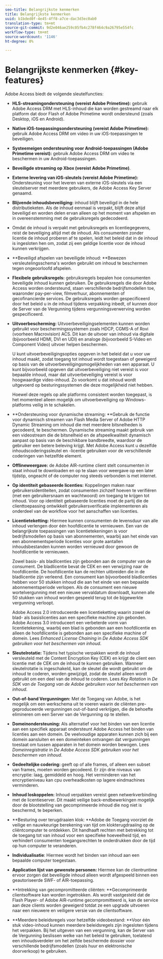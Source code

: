 ```yaml
---
seo-title: Belangrijkste kenmerken
title: Belangrijkste kenmerken
uuid: b1bded0f-4e45-4ff8-a7ce-dac3d3ec0ab0
translation-type: tm+mt
source-git-commit: 9d2e046ae259c05fb4c278f464c9a26795e554fc
workflow-type: tm+mt
source-wordcount: '1146'
ht-degree: 0%

---
```



# Belangrijkste kenmerken {#key-features}

Adobe Access biedt de volgende sleutelfuncties:

* **HLS-streamingondersteuning (vereist Adobe Primetime):** gebruik Adobe Access DRM met HLS-inhoud die kan worden gestreamd naar elk platform dat door Flash of Adobe Primetime wordt ondersteund (zoals Desktop, iOS en Android).
* **Native iOS-toepassingsondersteuning (vereist Adobe Primetime):** gebruik Adobe Access DRM om video in uw iOS-toepassingen te beveiligen.
* **Systeemeigen ondersteuning voor Android-toepassingen (Adobe Primetime vereist):** gebruik Adobe Access DRM om video te beschermen in uw Android-toepassingen.
* **Beveiligde streaming op Xbox (vereist Adobe Primetime)**.
* **Externe levering van iOS-sleutels (vereist Adobe Primetime):** Ondersteuning voor het leveren van externe iOS-sleutels via een sleutelserver met meerdere gebruikers, de Adobe Access Key Server genaamd.
* **Blijvende inhoudsbeveiliging:** inhoud blijft beveiligd in de hele distributieketen. Als de inhoud eenmaal is verpakt, blijft deze altijd beveiligd en worden delen ervan alleen op het moment van afspelen en in overeenstemming met de gebruiksregels gedecodeerd.
* Omdat de inhoud is verpakt met gebruiksregels en licentiegegevens, reist de beveiliging altijd met de inhoud. Als consumenten zonder licentie de inhoud proberen af te spelen, leidt het beleid dat in de inhoud is ingesloten hen om, zodat zij een geldige licentie voor de inhoud kunnen verkrijgen.
* **Beveiligd afspelen van beveiligde inhoud: **Bewezen versleutelingsschema&#39;s worden gebruikt om inhoud te beschermen tegen ongeoorloofd afspelen.
* **Flexibele gebruiksregels:** gebruiksregels bepalen hoe consumenten beveiligde inhoud kunnen gebruiken. De gebruiksregels die door Adobe Access worden ondersteund, staan verschillende bedrijfsmodellen toe, waaronder pay-per-view, filmverhuur, abonnementen of gecofinancierde services. De gebruiksregels worden gespecificeerd door het beleid u in de inhoud tijdens verpakking inbedt, of kunnen door de Server van de Vergunning tijdens vergunningsverwerving worden gespecificeerd.
* **Uitvoerbescherming:** Uitvoerbeveiligingselementen kunnen worden gebruikt voor beschermingssystemen zoals HDCP, CGMS-A of Rovi (voorheen Macrovision) ACS. Dit kan de uitvoer van inhoud via digitale (bijvoorbeeld HDMI, DVI en UDI) en analoge (bijvoorbeeld S-Video en Component Video) uitvoer helpen beschermen.

   U kunt uitvoerbeveiligingsopties opgeven in het beleid dat u voor uw inhoud maakt, zodat toegang tot inhoud wordt toegestaan of geweigerd op basis van de uitvoerbeveiligingsmogelijkheden van een apparaat. U kunt bijvoorbeeld opgeven dat uitvoerbeveiliging niet vereist is voor bepaalde inhoud, maar dat uitvoerbeveiliging vereist is voor hoogwaardige video-inhoud. Zo voorkomt u dat inhoud wordt uitgevoerd op besturingssystemen die deze mogelijkheid niet hebben.

   Hoewel deze regels op alle platforms consistent worden toegepast, is het momenteel alleen mogelijk om uitvoerbeveiliging op Windows-platforms veilig in te schakelen.

* **Ondersteuning voor dynamische streaming: **Gebruik de functie voor dynamisch streamen van Flash Media Server of Adobe HTTP Dynamic Streaming om inhoud die met meerdere bitsnelheden is gecodeerd, te beschermen. Dynamische streaming maakt gebruik van een videostream die de bitsnelheid en de afspeelkwaliteit dynamisch aanpast op basis van de beschikbare bandbreedte, waardoor de gebruiker een betere beleving krijgt. Met Adobe Access kunt u dezelfde inhoudscoderingssleutel en -licentie gebruiken voor de verschillende coderingen van hetzelfde element.
* **Offlineweergave:** de Adobe AIR-runtime client stelt consumenten in staat inhoud te downloaden en op te slaan voor weergave op een later tijdstip, ongeacht of de computer nog steeds verbonden is met internet.
* **Op identiteit gebaseerde licenties:** Koppelingen maken naar gebruikersidentiteiten, zodat consumenten zichzelf hoeven te verifiëren (met een gebruikersnaam en wachtwoord) om toegang te krijgen tot inhoud. Voor op identiteit gebaseerde licenties moet de partij die de clienttoepassing ontwikkelt gebruikersverificatie implementeren als onderdeel van de workflow voor het aanschaffen van licenties.
* **Licentieteketting:** Hiermee kunnen consumenten de levensduur van alle inhoud verlengen door één hoofdlicentie te vernieuwen. Een van de belangrijkste toepassingen van licentietekeningen is voor bedrijfsmodellen op basis van abonnementen, waarbij aan het einde van een abonnementsperiode licenties voor grote aantallen inhoudsbestanden kunnen worden vernieuwd door gewoon de hoofdlicentie te vernieuwen.

   Zowel basis- als bladlicenties zijn gebonden aan de computer van de consument. De bladlicentie bevat de CEK en een verwijzing naar de hoofdlicentie. De hoofdlicentie kan de rechten uitbreiden die in de bladlicentie zijn verleend. Een consument kan bijvoorbeeld bladlicenties hebben voor 50 stukken inhoud die aan het einde van een bepaalde abonnementsperiode verlopen. Als de consument een nieuwe wortelvergunning met een nieuwe vervaldatum downloadt, kunnen alle 50 stukken van inhoud worden gespeeld terug tot de bijgewerkte vergunning verloopt.

   Adobe Access 2.0 introduceerde een licentieketting waarin zowel de blad- als basislicenties aan een specifieke machine zijn gebonden. Adobe Access 3.0 introduceert een verbeterde vorm van licentietekening, waarbij een blad is gebonden aan een hoofdlicentie en alleen de hoofdlicentie is gebonden aan een specifieke machine of domein. Lees *Enhanced License Chaining* in *De Adobe Access SDK gebruiken voor het beschermen van inhoud*.

* **Sleutelrotatie:** Tijdens het typische verpakken wordt de inhoud versleuteld met de Content Encryption Key (CEK) en krijgt de client een licentie met de CEK om de inhoud te kunnen gebruiken. Wanneer sleutelrotatie is ingeschakeld, kan de sleutel die wordt gebruikt om de inhoud te coderen, worden gewijzigd, zodat de sleutel alleen wordt gebruikt om een deel van de inhoud te coderen. Lees *Key Rotation* in *De SDK van de Toegang van de Adobe gebruiken voor het beschermen van inhoud*.

* **Out-of-band Vergunningen:** Met de Toegang van Adobe, is het mogelijk om een werkschema uit te voeren waarin de cliënten pre-geproduceerde vergunningen out-of-band verkrijgen, die de behoefte elimineren om een Server van de Vergunning op te stellen.
* **Domeinondersteuning:** Als alternatief voor het binden van een licentie aan een specifiek apparaat ondersteunt Adobe Access het binden van licenties aan een domein. De veelvoudige apparaten kunnen zich bij een domein aansluiten en een domeinteken ontvangen dat vergunningen toestaat om tussen apparaten in het domein worden bewogen. Lees *Domeinregistratie* in *De Adobe Access SDK gebruiken voor het beschermen van inhoud*.

* **Gedeeltelijke codering:** geeft op of alle frames, of alleen een subset van frames, moeten worden gecodeerd. Er zijn drie niveaus van encryptie: laag, gemiddeld en hoog. Het verminderen van het encryptieniveau kan cpu overheadkosten op lagere eindmachines verminderen.
* **Inhoud loskoppelen:** Inhoud verpakken vereist geen netwerkverbinding met de licentieserver. Dit maakt veilige back-endbewerkingen mogelijk door de blootstelling van gecomprimeerde inhoud die nog niet is beschermd, te beperken.
* **Besturing over terugdraaien klok: **Adobe de Toegang voorziet de veilige en nauwkeurige berekening van tijd om klokterugdraaiing op de cliëntcomputer te ontdekken. Dit handhaaft rechten met betrekking tot de toegang tot van inhoud voor een specifieke hoeveelheid tijd, en verhindert consumenten toegangsrechten te onderdrukken door de tijd op hun computer te veranderen.
* **Individualisatie**: Hiermee wordt het binden van inhoud aan een bepaalde computer toegestaan.
* **Application lijst van gewenste personen:** Hiermee kan de clientruntime ervoor zorgen dat beveiligde inhoud alleen wordt afgespeeld binnen een geautoriseerde SWF- of AIR-toepassing.
* **Intrekking van gecompromitteerde cliënten: **Gecomprimeerde clientsoftware kan worden ingetrokken. Als wordt vastgesteld dat de Flash Player- of Adobe AIR-runtime gecompromitteerd is, kan de service aan deze clients worden geweigerd totdat ze een upgrade uitvoeren naar een nieuwere en veiligere versie van de clientsoftware.
* **Meerdere beleidsregels voor hetzelfde videobestand: **Voor één stuk video-inhoud kunnen meerdere beleidsregels zijn ingesloten tijdens het verpakken. Bij het uitgeven van een vergunning, kan de Server van de Vergunning beslissen welke van het beleid te gebruiken, toelatend een inhoudsverdeler om het zelfde beschermde dossier voor verschillende bedrijfsmodellen (zoals huur en elektronische doorverkoop) te gebruiken.

